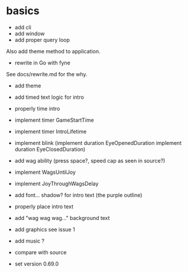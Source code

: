 # basics

+ add cli
+ add window
+ add proper query loop

Also add theme method to application.

+ rewrite in Go with fyne

See docs/rewrite.md for the why.

+ add theme

+ add timed text logic for intro
+ properly time intro

+ implement timer GameStartTime
+ implement timer IntroLifetime
- implement blink
  (implement duration EyeOpenedDuration
  implement duration EyeClosedDuration)

- add wag ability
  (press space?, speed cap as seen in source?)
- implement WagsUntilJoy
- implement JoyThroughWagsDelay

- add font... shadow? for intro text
  (the purple outline)
- properly place intro text

- add "wag wag wag..." background text

- add graphics
  see issue 1

- add music ?

- compare with source
- set version 0.69.0
